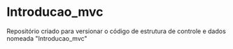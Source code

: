# Introducao_mvc
Repositório criado para versionar o código de estrutura de controle e dados nomeada "Introducao_mvc"
